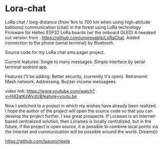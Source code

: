 # Lora-chat
LoRa chat / long-distance (from 1km to 700 km when using high-altitude balloons) communication (chat) in the forest using LoRa technology 
Firmware for Heltec ESP32 LoRa boards (w/ the onboard OLED)
A tweaked out version from : https://github.com/unprovable/LoRaChat. Added connection to the phone (serial terminal) by Bluetooth.

Source code for my LoRa chat sms pager project. 

Current features:
Single to many messages.
Simple interface by serial terminal android app.

Features I'll be adding:
Better security, (currently it's open).
Retransmit.
Mash network.
Addressing.
Buzzer income messagees.

video link: https://www.youtube.com/watch?v=H42atKsWvzU&feature=youtu.be

Now I switched to a project in which my wishes have already been realized. I hope the author of the project will open the source code so that you can develop the project further. I see great prospects. If Lorawan is an Internet-based centralized solution, then Lorames is locally centralized, but in the future, if the project is open source, it is possible to combine local points via the Internet and communication will be possible around the world. Dreams))

https://github.com/luxonn/ripple

